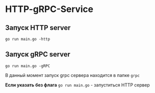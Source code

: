 # HTTP-gRPC-Service

## Запуск HTTP server
`go run main.go -http`

## Запуск gRPC server
`go run main.go -gRPC`

В данный момент запуск grpc сервера находится в папке `grpc`

**Если указать без флага** `go run main.go` - запуститься HTTP сервер

